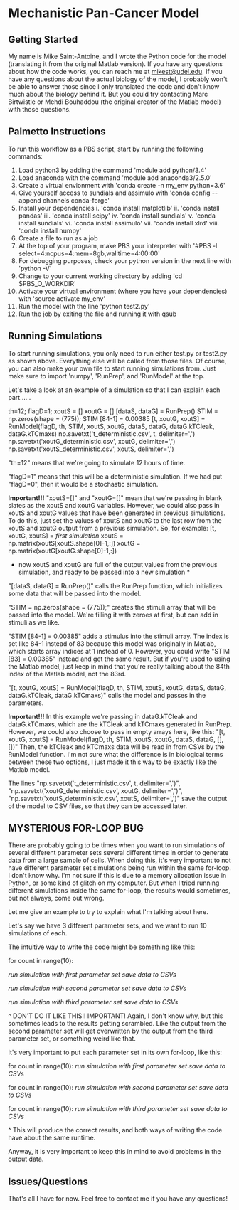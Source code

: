 # Mechanistic Pan-Cancer Model #

## Getting Started ##

My name is Mike Saint-Antoine, and I wrote the Python code for the model (translating it from the original Matlab version).
If you have any questions about how the code works, you can reach me at mikest@udel.edu.
If you have any questions about the actual biology of the model, I probably won't be able to answer those since I only translated the code and don't know much about the biology behind it.
But you could try contacting Marc Birtwistle or Mehdi Bouhaddou (the original creator of the Matlab model) with those questions.


## Palmetto Instructions ##
To run this workflow as a PBS script, start by running the following commands:

1. Load python3 by adding the command 'module add python/3.4'
2. Load anaconda with the command 'module add anaconda3/2.5.0'
3. Create a virtual envionment with 'conda create -n my\_env python=3.6'
4. Give yourself access to sundials and assimulo with 'conda config --append channels conda-forge'
5. Install your dependencies
  i. 'conda install matplotlib'
  ii. 'conda install pandas'
  iii. 'conda install scipy'
  iv. 'conda install sundials'
  v. 'conda install sundials'
  vi. 'conda install assimulo'
  vii. 'conda install xlrd'
  viii. 'conda install numpy'
6. Create a file to run as a job
7. At the top of your program, make PBS your interpreter with '#PBS -l select=4:ncpus=4:mem=8gb,walltime=4:00:00'
9. For debugging purposes, check your python version in the next line with 'python -V'
9. Change to your current working directory by adding 'cd $PBS\_O\_WORKDIR'
10. Activate your virtual environment (where you have your dependencies) with 'source activate my\_env'
11. Run the model with the line 'python test2.py'
12. Run the job by exiting the file and running it with qsub
 
## Running Simulations ##

To start running simulations, you only need to run either test.py or test2.py as shown above. Everything else will be called from those files. Of course, you can also make your own file to start running simulations from.
Just make sure to import 'numpy', 'RunPrep', and 'RunModel' at the top.

Let's take a look at an example of a simulation so that I can explain each part......

th=12;
flagD=1;
xoutS = []
xoutG = []
[dataS, dataG] = RunPrep()
STIM = np.zeros(shape = (775));
STIM [84-1] = 0.00385
[t, xoutG, xoutS] = RunModel(flagD, th, STIM, xoutS, xoutG, dataS, dataG, dataG.kTCleak, dataG.kTCmaxs)
np.savetxt('t\_deterministic.csv', t, delimiter=',')
np.savetxt('xoutG\_deterministic.csv', xoutG, delimiter=',')
np.savetxt('xoutS\_deterministic.csv', xoutS, delimiter=',')




"th=12" means that we're going to simulate 12 hours of time.

"flagD=1" means that this will be a deterministic simulation. If we had put "flagD=0", then it would be a stochastic simulation.



**Important!!!**
"xoutS=[]" and "xoutG=[]" mean that we're passing in blank slates as the xoutS and xoutG variables.
However, we could also pass in xoutS and xoutG values that have been generated in previous simulations.
To do this, just set the values of xoutS and xoutG to the last row from the xoutS and xoutG output from a previous simulation.
So, for example:
[t, xoutG, xoutS] = *first simulation*
xoutS = np.matrix(xoutS[xoutS.shape[0]-1,:])
xoutG = np.matrix(xoutG[xoutG.shape[0]-1,:])
* now xoutS and xoutG are full of the output values from the previous simulation, and ready to be passed into a new simulation *



"[dataS, dataG] = RunPrep()" calls the RunPrep function, which initializes some data that will be passed into the model.

"STIM = np.zeros(shape = (775));" creates the stimuli array that will be passed into the model. We're filling it with zeroes at first, but can add in stimuli as we like.

"STIM [84-1] = 0.00385" adds a stimulus into the stimuli array. The index is set like 84-1 instead of 83 because this model was originally in Matlab, which starts array indices at 1 instead of 0.
However, you could write "STIM [83] = 0.00385" instead and get the same result. But if you're used to using the Matlab model, just keep in mind that you're really talking about the 84th index of the Matlab model, not the 83rd.



"[t, xoutG, xoutS] = RunModel(flagD, th, STIM, xoutS, xoutG, dataS, dataG, dataG.kTCleak, dataG.kTCmaxs)" calls the model and passes in the parameters.

**Important!!!**
In this example we're passing in dataG.kTCleak and dataG.kTCmaxs, which are the kTCleak and kTCmaxs generated in RunPrep.
However, we could also choose to pass in empty arrays here, like this:
"[t, xoutG, xoutS] = RunModel(flagD, th, STIM, xoutS, xoutG, dataS, dataG, [], [])"
Then, the kTCleak and kTCmaxs data will be read in from CSVs by the RunModel function.
I'm not sure what the difference is in biological terms between these two options, I just made it this way to be exactly like the Matlab model.



The lines "np.savetxt('t_deterministic.csv', t, delimiter=',')", "np.savetxt('xoutG_deterministic.csv', xoutG, delimiter=',')", "np.savetxt('xoutS_deterministic.csv', xoutS, delimiter=',')" save the output of the model to CSV files, so that they can be accessed later.

## MYSTERIOUS FOR-LOOP BUG ##

There are probably going to be times when you want to run simulations of several different parameter sets several different times in order to generate data from a large sample of cells.
When doing this, it's very important to not have different parameter set simulations being run within the same for-loop. I don't know why. I'm not sure if this is due to a memory allocation issue in Python, or some kind of glitch on my computer.
But when I tried running different simulations inside the same for-loop, the results would sometimes, but not always, come out wrong.



Let me give an example to try to explain what I'm talking about here.

Let's say we have 3 different parameter sets, and we want to run 10 simulations of each.

The intuitive way to write the code might be something like this:



for count in range(10):

  *run simulation with first parameter set*
  *save data to CSVs*

  *run simulation with second parameter set*
  *save data to CSVs*

  *run simulation with third parameter set*
  *save data to CSVs*



^ DON'T DO IT LIKE THIS!! IMPORTANT! Again, I don't know why, but this sometimes leads to the results getting scrambled. Like the output from the second parameter set will get overwritten by the output from the third parameter set, or something weird like that.


It's very important to put each parameter set in its own for-loop, like this:

for count in range(10):
  *run simulation with first parameter set*
  *save data to CSVs*

for count in range(10):
  *run simulation with second parameter set*
  *save data to CSVs*

for count in range(10):
  *run simulation with third parameter set*
  *save data to CSVs*


^ This will produce the correct results, and both ways of writing the code have about the same runtime.

Anyway, it is very important to keep this in mind to avoid problems in the output data.



## Issues/Questions ##


That's all I have for now. Feel free to contact me if you have any questions!
